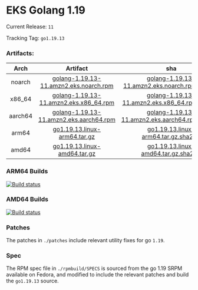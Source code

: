 # EKS Golang 1.19

Current Release: `11`

Tracking Tag: `go1.19.13`

### Artifacts:  
|Arch|Artifact|sha|
|:---:|:---:|:---:|
|noarch|[golang-1.19.13-11.amzn2.eks.noarch.rpm](https://distro.eks.amazonaws.com/golang-go1.19.13/release/11/x86_64/RPMS/noarch/golang-1.19.13-11.amzn2.eks.noarch.rpm)|[golang-1.19.13-11.amzn2.eks.noarch.rpm.sha256](https://distro.eks.amazonaws.com/golang-go1.19.13/release/11/x86_64/RPMS/noarch/golang-1.19.13-11.amzn2.eks.noarch.rpm.sha256)|
|x86_64|[golang-1.19.13-11.amzn2.eks.x86_64.rpm](https://distro.eks.amazonaws.com/golang-go1.19.13/release/11/x86_64/RPMS/x86_64/golang-1.19.13-11.amzn2.eks.x86_64.rpm)|[golang-1.19.13-11.amzn2.eks.x86_64.rpm.sha256](https://distro.eks.amazonaws.com/golang-go1.19.13/release/11/x86_64/RPMS/x86_64/golang-1.19.13-11.amzn2.eks.x86_64.rpm.sha256)|
|aarch64|[golang-1.19.13-11.amzn2.eks.aarch64.rpm](https://distro.eks.amazonaws.com/golang-go1.19.13/release/11/aarch64/RPMS/aarch64/golang-1.19.13-11.amzn2.eks.aarch64.rpm)|[golang-1.19.13-11.amzn2.eks.aarch64.rpm.sha256](https://distro.eks.amazonaws.com/golang-go1.19.13/release/11/aarch64/RPMS/aarch64/golang-1.19.13-11.amzn2.eks.aarch64.rpm.sha256)|
|arm64|[go1.19.13.linux-arm64.tar.gz](https://distro.eks.amazonaws.com/golang-go1.19.13/release/11/archives/linux/arm64/go1.19.13.linux-arm64.tar.gz)|[go1.19.13.linux-arm64.tar.gz.sha256](https://distro.eks.amazonaws.com/golang-go1.19.13/release/11/archives/linux/arm64/go1.19.13.linux-arm64.tar.gz.sha256)|
|amd64|[go1.19.13.linux-amd64.tar.gz](https://distro.eks.amazonaws.com/golang-go1.19.13/release/11/archives/linux/amd64/go1.19.13.linux-amd64.tar.gz)|[go1.19.13.linux-amd64.tar.gz.sha256](https://distro.eks.amazonaws.com/golang-go1.19.13/release/11/archives/linux/amd64/go1.19.13.linux-amd64.tar.gz.sha256)|


### ARM64 Builds
[![Build status](https://prow.eks.amazonaws.com/badge.svg?jobs=golang-1-19-ARM64-PROD-tooling-postsubmit)](https://prow.eks.amazonaws.com/?repo=aws%2Feks-distro-build-tooling&type=postsubmit)

### AMD64 Builds
[![Build status](https://prow.eks.amazonaws.com/badge.svg?jobs=golang-1-19-tooling-postsubmit)](https://prow.eks.amazonaws.com/?repo=aws%2Feks-distro-build-tooling&type=postsubmit)

### Patches
The patches in `./patches` include relevant utility fixes for go `1.19`.

### Spec
The RPM spec file in `./rpmbuild/SPECS` is sourced from the go 1.19 SRPM available on Fedora, and modified to include the relevant patches and build the `go1.19.13` source.
